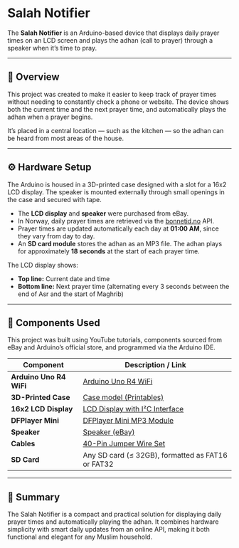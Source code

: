 # Salah Notifier

The **Salah Notifier** is an Arduino-based device that displays daily prayer times on an LCD screen and plays the adhan (call to prayer) through a speaker when it’s time to pray.

---

## 📖 Overview

This project was created to make it easier to keep track of prayer times without needing to constantly check a phone or website. The device shows both the current time and the next prayer time, and automatically plays the adhan when a prayer begins.  

It’s placed in a central location — such as the kitchen — so the adhan can be heard from most areas of the house.

---

## ⚙️ Hardware Setup

The Arduino is housed in a 3D-printed case designed with a slot for a 16x2 LCD display. The speaker is mounted externally through small openings in the case and secured with tape.

- The **LCD display** and **speaker** were purchased from eBay.  
- In Norway, daily prayer times are retrieved via the [bonnetid.no](https://bonnetid.no) API.  
- Prayer times are updated automatically each day at **01:00 AM**, since they vary from day to day.  
- An **SD card module** stores the adhan as an MP3 file. The adhan plays for approximately **18 seconds** at the start of each prayer time.

The LCD display shows:
- **Top line:** Current date and time  
- **Bottom line:** Next prayer time (alternating every 3 seconds between the end of Asr and the start of Maghrib)

---

## 🧰 Components Used

This project was built using YouTube tutorials, components sourced from eBay and Arduino’s official store, and programmed via the Arduino IDE.

| Component | Description / Link |
|------------|--------------------|
| **Arduino Uno R4 WiFi** | [Arduino Uno R4 WiFi](https://store.arduino.cc/products/uno-r4-wifi) |
| **3D-Printed Case** | [Case model (Printables)](https://www.printables.com/model/40047-case-for-arduino-uno-lcd16x2-with-i2c) |
| **16x2 LCD Display** | [LCD Display with I²C Interface](https://store.arduino.cc/products/16x2-lcd-display-with-i-c-interface?queryID=undefined) |
| **DFPlayer Mini** | [DFPlayer Mini MP3 Module](https://store.arduino.cc/products/dfplayer-a-mini-mp3-player?queryID=undefined) |
| **Speaker** | [Speaker (eBay)](https://www.ebay.com/itm/316067196883?_trksid=p3959035.c101544.m1851&itmprp=cksum%3A31606719688384e5456b2dba41bdad987fc7d9e4dbc6%7Cenc%3AAQAKAAABoG96wQ16jds4VFcrhy1F3d4mbwZUJI9Fs%252BgdXYAHIzlX2e3YaNh7x%252BEnKA3G%252BCqSl1Xn4McfcWFK1GytmS2qxJ87mtE8Gm3iR1Ja4WBwh0hNHJrJx3Ki5mp04ow4CO7lP%252BooCybZDDU%252BbbSwmg7CbTin%252BBzBzbCYVnbjvyQAHu6--HI4MB7SvJl5IJqlyvomgoLMlgT6qAJzX0SANJhty2ej%252FUQIYJeXjT6AN0q2%252F9zKIdxQpZRnXYG06tdzPkX8My2cJLxMMdcpT4qbLeV9IcqD9IokRuftLgOKrLxFLadVPpZ54rhG9VlPQkNJf8RlwrPbp1TCKL0k3RI%252F81c4q%252Fa9uVMFOXwGTED1yTXzZK7SLSvRbUf4zfOVTpt%252B1tANDC2dw%252FHug9AORnNnQKyWBqSSoJESwhTX6Zhbkxz6%252BEIvP1sMoNV4Fn5ZNmZN0g8BCl2Mty4LLG30E486yvSyy9lPC9vTTMmfWoGbozQdmJpiAIvz5rWl%252BuXkapYjyd7f2NwEqBHD8yfvzYsndPWOYebr--x6juU--DqzX31erdOM%7Campid%3APL_CLK%7Cclp%3A3959035&itmmeta=01K7FR9RNY1BHWY3DB0S5NY69H) |
| **Cables** | [40-Pin Jumper Wire Set](https://store.arduino.cc/products/40-colored-male-female-jumper-wires?queryID=766a826bebf1152b10588fac8a68a7a8) |
| **SD Card** | Any SD card (≤ 32GB), formatted as FAT16 or FAT32 |

---

## 🕋 Summary

The Salah Notifier is a compact and practical solution for displaying daily prayer times and automatically playing the adhan. It combines hardware simplicity with smart daily updates from an online API, making it both functional and elegant for any Muslim household.

